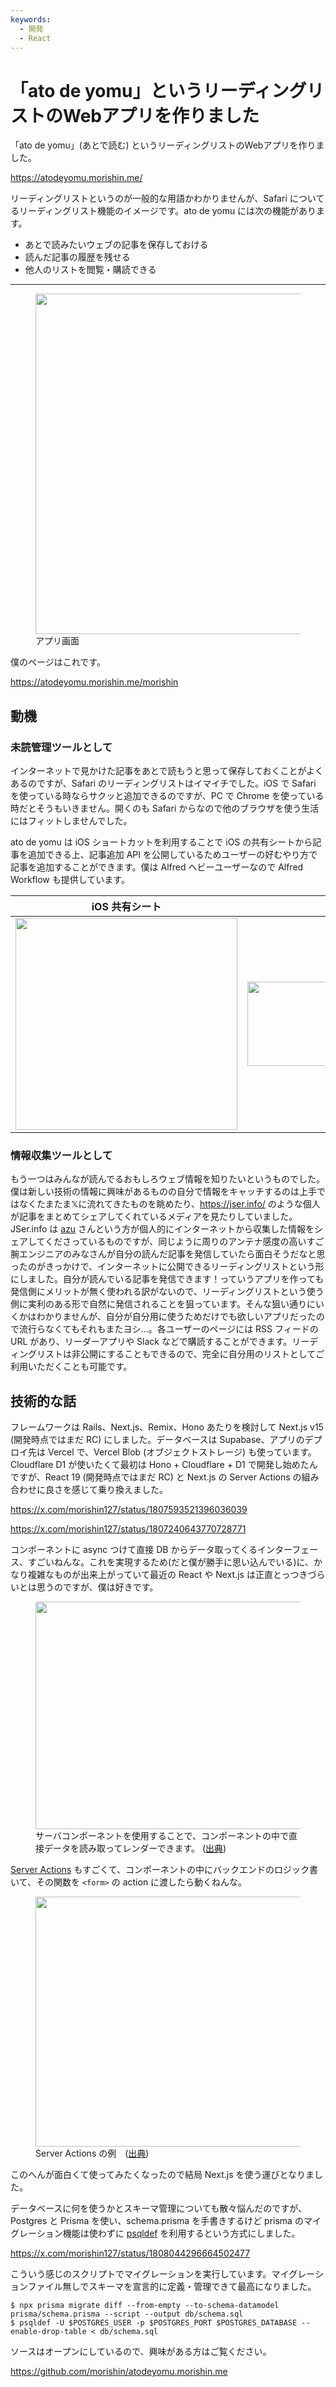```yaml
---
keywords:
  - 開発
  - React
---
```


# 「ato de yomu」というリーディングリストのWebアプリを作りました

「ato de yomu」(あとで読む) というリーディングリストのWebアプリを作りました。

https://atodeyomu.morishin.me/

リーディングリストというのが一般的な用語かわかりませんが、Safari についてるリーディングリスト機能のイメージです。ato de yomu には次の機能があります。

* あとで読みたいウェブの記事を保存しておける
* 読んだ記事の履歴を残せる
* 他人のリストを閲覧・購読できる

---

<figure class="figure-image figure-image-fotolife" title="アプリ画面"><img src="https://cdn-ak.f.st-hatena.com/images/fotolife/m/morishin127/20240924/20240924144235.png" width="600" height="545" loading="lazy" /><figcaption>アプリ画面</figcaption></figure>

僕のページはこれです。

https://atodeyomu.morishin.me/morishin


## 動機

### 未読管理ツールとして

インターネットで見かけた記事をあとで読もうと思って保存しておくことがよくあるのですが、Safari のリーディングリストはイマイチでした。iOS で Safari を使っている時ならサクッと追加できるのですが、PC で Chrome を使っている時だとそうもいきません。開くのも Safari からなので他のブラウザを使う生活にはフィットしませんでした。

ato de yomu は iOS ショートカットを利用することで iOS の共有シートから記事を追加できる上、記事追加 API を公開しているためユーザーの好むやり方で記事を追加することができます。僕は Alfred ヘビーユーザーなので Alfred Workflow も提供しています。

iOS 共有シート | Alfred Workflow
---- | ----
<img src="https://cdn-ak.f.st-hatena.com/images/fotolife/m/morishin127/20240924/20240924145653.jpg" width="355" height="339" loading="lazy" /> | <img src="https://cdn-ak.f.st-hatena.com/images/fotolife/m/morishin127/20240924/20240924145712.png" width="600" height="135" loading="lazy" />


### 情報収集ツールとして

もう一つはみんなが読んでるおもしろウェブ情報を知りたいというものでした。僕は新しい技術の情報に興味があるものの自分で情報をキャッチするのは上手ではなくたまたま𝕏に流れてきたものを眺めたり、https://jser.info/ のような個人が記事をまとめてシェアしてくれているメディアを見たりしていました。JSer.info は [azu](https://x.com/azu_re) さんという方が個人的にインターネットから収集した情報をシェアしてくださっているものですが、同じように周りのアンテナ感度の高いすご腕エンジニアのみなさんが自分の読んだ記事を発信していたら面白そうだなと思ったのがきっかけで、インターネットに公開できるリーディングリストという形にしました。自分が読んでいる記事を発信できます！っていうアプリを作っても発信側にメリットが無く使われる訳がないので、リーディングリストという使う側に実利のある形で自然に発信されることを狙っています。そんな狙い通りにいくかはわかりませんが、自分が自分用に使うためだけでも欲しいアプリだったので流行らなくてもそれもまたヨシ...。各ユーザーのページには RSS フィードの URL があり、リーダーアプリや Slack などで購読することができます。リーディングリストは非公開にすることもできるので、完全に自分用のリストとしてご利用いただくことも可能です。

## 技術的な話

フレームワークは Rails、Next.js、Remix、Hono あたりを検討して Next.js v15 (開発時点ではまだ RC) にしました。データベースは Supabase、アプリのデプロイ先は Vercel で、Vercel Blob (オブジェクトストレージ) も使っています。Cloudflare D1 が使いたくて最初は Hono + Cloudflare + D1 で開発し始めたんですが、React 19 (開発時点ではまだ RC) と Next.js の Server Actions の組み合わせに良さを感じて乗り換えました。

https://x.com/morishin127/status/1807593521396036039

https://x.com/morishin127/status/1807240643770728771

コンポーネントに async つけて直接 DB からデータ取ってくるインターフェース、すごいねんな。これを実現するため(だと僕が勝手に思い込んでいる)に、かなり複雑なものが出来上がっていて最近の React や Next.js は正直とっつきづらいとは思うのですが、僕は好きです。

<figure class="figure-image figure-image-fotolife" title="サーバコンポーネントを使用することで、コンポーネントの中で直接データを読み取ってレンダーできます。"><img src="https://cdn-ak.f.st-hatena.com/images/fotolife/m/morishin127/20240924/20240924154205.png" width="600" height="364" loading="lazy" /><figcaption>サーバコンポーネントを使用することで、コンポーネントの中で直接データを読み取ってレンダーできます。 (<a href="https://ja.react.dev/reference/rsc/server-components">出典</a>)</figcaption></figure>

[Server Actions](https://nextjs.org/docs/app/building-your-application/data-fetching/server-actions-and-mutations) もすごくて、コンポーネントの中にバックエンドのロジック書いて、その関数を `<form>` の action に渡したら動くねんな。

<figure class="figure-image figure-image-fotolife" title="Server Actions の例"><img src="https://cdn-ak.f.st-hatena.com/images/fotolife/m/morishin127/20240924/20240924154655.png" width="600" height="400" loading="lazy" /><figcaption>Server Actions の例　(<a href="https://zenn.dev/uhyo/books/react-19-new/viewer/form-action#form%E3%81%A8server-actions%E3%81%A8%E3%81%AE%E9%96%A2%E4%BF%82">出典</a>)</figcaption></figure>

このへんが面白くて使ってみたくなったので結局 Next.js を使う運びとなりました。

データベースに何を使うかとスキーマ管理についても散々悩んだのですが、Postgres と Prisma を使い、schema.prisma を手書きするけど prisma のマイグレーション機能は使わずに [psqldef](https://github.com/sqldef/sqldef) を利用するという方式にしました。

https://x.com/morishin127/status/1808044296664502477

こういう感じのスクリプトでマイグレーションを実行しています。マイグレーションファイル無しでスキーマを宣言的に定義・管理できて最高になりました。

```migrate
$ npx prisma migrate diff --from-empty --to-schema-datamodel prisma/schema.prisma --script --output db/schema.sql
$ psqldef -U $POSTGRES_USER -p $POSTGRES_PORT $POSTGRES_DATABASE --enable-drop-table < db/schema.sql
```

ソースはオープンにしているので、興味がある方はご覧ください。

https://github.com/morishin/atodeyomu.morishin.me

